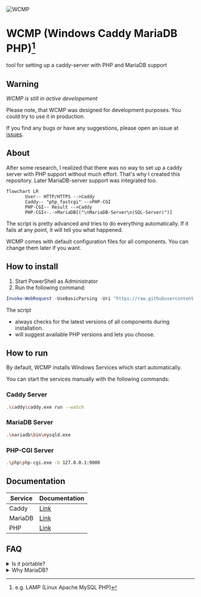 ![WCMP](https://socialify.git.ci/Hope-IT-Works/WCMP/image?description=1&font=Jost&language=1&name=1&owner=1&pattern=Floating%20Cogs&theme=Dark)

# WCMP (Windows Caddy MariaDB PHP)[^wcmp_notice]

tool for setting up a caddy-server with PHP and MariaDB support

## Warning

*WCMP is still in active developement*

Please note, that WCMP was designed for development purposes.
You could try to use it in production.

If you find any bugs or have any suggestions, please open an issue at [issues](https://github.com/Hope-IT-Works/WCMP/issues/new/choose).

## About

After some research, I realized that there was no way to set up a caddy server with PHP support without much effort. That's why I created this repository. Later MariaDB-server support was integrated too.

```mermaid
flowchart LR
       User-- HTTP/HTTPS -->Caddy
       Caddy-- "php_fastcgi" -->PHP-CGI
       PHP-CGI-- Result -->Caddy
       PHP-CGI<-.->MariaDB[("\nMariaDB-Server\n(SQL-Server)")]
```

The script is pretty advanced and tries to do everything automatically. If it fails at any point, it will tell you what happened.

WCMP comes with default configuration files for all components. You can change them later if you want.

## How to install

1. Start PowerShell as Administrator
2. Run the following command:

```powershell
Invoke-WebRequest -UseBasicParsing -Uri "https://raw.githubusercontent.com/Hope-IT-Works/WCMP/main/src/Invoke-WCMPSetup.ps1" | Invoke-Expression 
```

The script

- always checks for the latest versions of all components during installation.
- will suggest available PHP versions and lets you choose.

## How to run

By default, WCMP installs Windows Services which start automatically.

You can start the services manually with the following commands:

### Caddy Server

```bash
.\caddy\caddy.exe run --watch
```

### MariaDB Server

```bash
.\mariadb\bin\mysqld.exe
```

### PHP-CGI Server

```bash
.\php\php-cgi.exe -b 127.0.0.1:9000
```

## Documentation

| Service | Documentation |
| --- | --- |
| Caddy | [Link](https://caddyserver.com/docs/command-line) |
| MariaDB | [Link](https://mariadb.com/kb/en/documentation/) |
| PHP | [Link](https://www.php.net/manual/en/features.commandline.options.php) |

## FAQ

<details><summary>Is it portable?</summary>
<p>
       By default, WCMP installs Windows Services that are non-portable. Skip the service installation with ```-SkipWinSW``` , if you want an portable installation.
       The services used by WCMP are configured to work portable. Move your installation where you want.
</p>
</details>

<!--
<details><summary></summary>
<p>
       
</p>
</details>
-->

<details><summary>Why MariaDB?</summary>
<p>
       MariaDB is a open-source fork of MySQL. MariaDB provides better performance and more features than MySQL.<br>
       <a href="https://www.guru99.com/mariadb-vs-mysql.html">More Information on this topic</a>
</p>
</details>

[^wcmp_notice]: e.g. LAMP (Linux Apache MySQL PHP)
